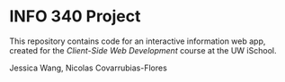 # INFO 340 Project

This repository contains code for an interactive information web app, created for the _Client-Side Web Development_ course at the UW iSchool.

Jessica Wang, Nicolas Covarrubias-Flores

